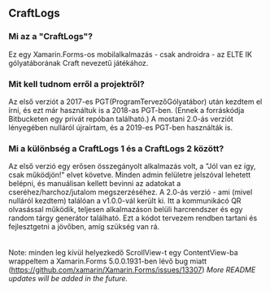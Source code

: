 ## CraftLogs


### Mi az a "CraftLogs"?
Ez egy Xamarin.Forms-os mobilalkalmazás - csak androidra - az ELTE IK gólyatáborának Craft nevezetű játékához.


### Mit kell tudnom erről a projektről?
Az első verziót a 2017-es PGT(ProgramTervezőGólyatábor) után kezdtem el írni, és ezt már használtuk is a 2018-as PGT-ben. (Ennek a forráskódja Bitbucketen egy privát repóban található.) A mostani 2.0-ás verziót lényegében nulláról újraírtam, és a 2019-es PGT-ben használták is.


### Mi a különbség a CraftLogs 1 és a CraftLogs 2 között?
Az első verzió egy erősen összegányolt alkalmazás volt, a "Jól van ez így, csak működjön!" elvet követve. Minden admin felületre jelszóval lehetett belépni, és manuálisan kellett bevinni az adatokat a cseréhez/harchoz/jutalom megszerzéséhez. A 2.0-ás verzió - ami (mivel nulláról kezdtem) találóan a v1.0.0-vál került ki. Itt a kommunikácó QR olvasással működik, teljesen alkalmazáson belüli harcrendszer és egy random tárgy generátor található. Ezt a kódot tervezem rendben tartani és fejlesztgetni a jövőben, amíg szükség van rá.
\
\
\
Note: minden leg kívül helyezkedő ScrollView-t egy ContentView-ba wrappeltem a Xamarin.Forms 5.0.0.1931-ben lévő bug miatt (https://github.com/xamarin/Xamarin.Forms/issues/13307)
_More README updates will be added in the future._
